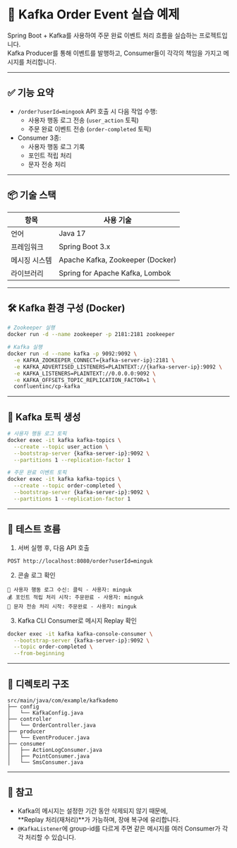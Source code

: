 # 🧾 Kafka Order Event 실습 예제

Spring Boot + Kafka를 사용하여 주문 완료 이벤트 처리 흐름을 실습하는 프로젝트입니다.  
Kafka Producer를 통해 이벤트를 발행하고, Consumer들이 각각의 책임을 가지고 메시지를 처리합니다.

---

## ✅ 기능 요약

- `/order?userId=mingook` API 호출 시 다음 작업 수행:
    - 사용자 행동 로그 전송 (`user_action` 토픽)
    - 주문 완료 이벤트 전송 (`order-completed` 토픽)
- Consumer 3종:
    - 사용자 행동 로그 기록
    - 포인트 적립 처리
    - 문자 전송 처리

---

## 📦 기술 스택

| 항목         | 사용 기술                            |
|--------------|---------------------------------------|
| 언어         | Java 17                              |
| 프레임워크   | Spring Boot 3.x                      |
| 메시징 시스템 | Apache Kafka, Zookeeper (Docker)     |
| 라이브러리   | Spring for Apache Kafka, Lombok      |

---

## 🛠 Kafka 환경 구성 (Docker)

```bash
# Zookeeper 실행
docker run -d --name zookeeper -p 2181:2181 zookeeper

# Kafka 실행
docker run -d --name kafka -p 9092:9092 \
  -e KAFKA_ZOOKEEPER_CONNECT={kafka-server-ip}:2181 \
  -e KAFKA_ADVERTISED_LISTENERS=PLAINTEXT://{kafka-server-ip}:9092 \
  -e KAFKA_LISTENERS=PLAINTEXT://0.0.0.0:9092 \
  -e KAFKA_OFFSETS_TOPIC_REPLICATION_FACTOR=1 \
  confluentinc/cp-kafka
```

---

## 🧪 Kafka 토픽 생성

```bash
# 사용자 행동 로그 토픽
docker exec -it kafka kafka-topics \
  --create --topic user_action \
  --bootstrap-server {kafka-server-ip}:9092 \
  --partitions 1 --replication-factor 1

# 주문 완료 이벤트 토픽
docker exec -it kafka kafka-topics \
  --create --topic order-completed \
  --bootstrap-server {kafka-server-ip}:9092 \
  --partitions 1 --replication-factor 1
```

---

## 🚀 테스트 흐름

1. 서버 실행 후, 다음 API 호출

```
POST http://localhost:8080/order?userId=minguk
```

2. 콘솔 로그 확인

```
📌 사용자 행동 로그 수신: 클릭 - 사용자: minguk
💰 포인트 적립 처리 시작: 주문완료 - 사용자: minguk
📲 문자 전송 처리 시작: 주문완료 - 사용자: minguk
```

3. Kafka CLI Consumer로 메시지 Replay 확인

```bash
docker exec -it kafka kafka-console-consumer \
  --bootstrap-server {kafka-server-ip}:9092 \
  --topic order-completed \
  --from-beginning
```

---

## 📂 디렉토리 구조

```
src/main/java/com/example/kafkademo
├── config
│   └── KafkaConfig.java
├── controller
│   └── OrderController.java
├── producer
│   └── EventProducer.java
├── consumer
│   ├── ActionLogConsumer.java
│   ├── PointConsumer.java
│   └── SmsConsumer.java
```

---

## 📝 참고

- Kafka의 메시지는 설정한 기간 동안 삭제되지 않기 때문에,  
  **Replay 처리(재처리)**가 가능하며, 장애 복구에 유리합니다.
- `@KafkaListener`에 group-id를 다르게 주면 같은 메시지를 여러 Consumer가 각각 처리할 수 있습니다.
